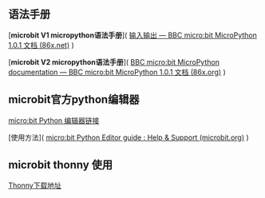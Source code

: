 ## 语法手册

[**microbit V1 micropython语法手册**]( [输入输出 — BBC micro:bit MicroPython 1.0.1 文档 (86x.net)](http://bbcmicro.86x.net/tutorials/io.html) )

[**microbit V2 micropython语法手册**]( [BBC micro:bit MicroPython documentation — BBC micro:bit MicroPython 1.0.1 文档 (86x.org)](http://www.86x.org/v2-docs/index.html) )

##  microbit官方python编辑器

 [micro:bit Python 编辑器链接](https://python.microbit.org/v/3/reference) 

[使用方法]( [micro:bit Python Editor guide : Help & Support (microbit.org)](https://support.microbit.org/support/solutions/articles/19000135210-python-editor-guide) )



## microbit thonny 使用

 [Thonny下载地址](https://thonny.org/) 